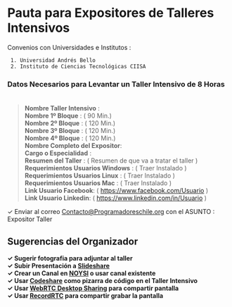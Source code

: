 # Pauta para Expositores de Talleres Intensivos                                                                        
                  
Convenios con Universidades e Institutos :

     1. Universidad Andrés Bello
     2. Instituto de Ciencias Tecnológicas CIISA


### Datos Necesarios para Levantar un Taller Intensivo de 8 Horas                                              
> **Nombre Taller Intensivo** :                                                                                                   
> **Nombre 1º Bloque** :  ( 90 Min.)                                                                                                                              
> **Nombre 2º Bloque** :  ( 120 Min.)                                                                                                                              
> **Nombre 3º Bloque** :  ( 120 Min.)                                                                                                                              
> **Nombre 4º Bloque** :  ( 120 Min.)                                                                                                                              
> **Nombre Completo del Expositor**:                                                                                                                     
> **Cargo o Especialidad** :                                                  
> **Resumen del Taller** : ( Resumen de que va a tratar el taller )                                                                                                    
> **Requerimientos Usuarios Windows** : ( Traer Instalado )                
> **Requerimientos Usuarios Linux** : ( Traer Instalado )                                                                                                                                                                                                                                                                                             
> **Requerimientos Usuarios Mac** : ( Traer Instalado )                  
> **Link Usuario Facebook**: ( https://www.facebook.com/Usuario )                                                                                           
> **Link Usuario Linkedin**: ( https://www.linkedin.com/in/Usuario )   
                                                             
 ✓ Enviar al correo Contacto@Programadoreschile.org con el ASUNTO : Expositor Taller 

## Sugerencias del Organizador

**✓ Sugerir fotografia para adjuntar al taller**                                                        
**✓ Subir Presentación a [Slideshare](https://es.slideshare.net/)**                                                                      
**✓ Crear un Canal en [NOYSI](https://noysi.com/site-es/comunidades/programadoreschile) o usar canal existente**                                                                                                    
**✓ Usar [Codeshare](https://codeshare.io) como pizarra de código en el Taller Intensivo**                                                                                                                       
**✓ Usar [WebRTC Desktop Sharing](https://chrome.google.com/webstore/detail/webrtc-desktop-sharing/nkemblooioekjnpfekmjhpgkackcajhg?hl=es-419) para compartir pantalla**                                                                                                                                                                              
**✓ Usar [RecordRTC](https://chrome.google.com/webstore/detail/recordrtc/ndcljioonkecdnaaihodjgiliohngojp?hl=es-419) para compartir grabar la pantalla**   
                                                                    
